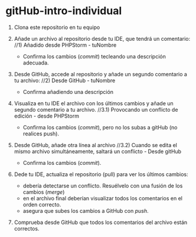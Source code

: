 # gitHub-intro-individual

1. Clona este repositorio en tu equipo

2. Añade un archivo al repositorio desde tu IDE, que tendrá un comentario: 
    //1) Añadido desde PHPStorm - tuNombre
    * Confirma los cambios (*commit*) tecleando una descripción adecuada.

3. Desde GitHub, accede al repositorio y añade un segundo comentario a tu archivo: 
    //2) Desde GitHub - tuNombre
    * Confirma añadiendo una descripción

4. Visualiza en tu IDE el archivo con los últimos cambios y añade un segundo comentario a tu archivo.
    //3.1) Provocando un conflicto de edición - desde PHPStorm
    * Confirma los cambios (*commit*), pero no los subas a gitHub (no realices push).

5. Desde GitHub, añade otra línea al archivo
    //3.2) Cuando se edita el mismo archivo simultáneamente, saltará un conflicto - Desde gitHub
    * Confirma los cambios (*commit*).

6. Dede tu IDE, actualiza el repositorio (pull) para ver los últimos cambios: 
    * debería detectarse un conflicto. Resuélvelo con una fusión de los cambios (*merge*)
    * en el archivo final deberían visualizar todos los comentarios en el orden correcto.
    * asegura que subes los cambios a GitHub con *push*.

7. Comprueba desde GitHub que todos los comentarios del archivo están correctos.



